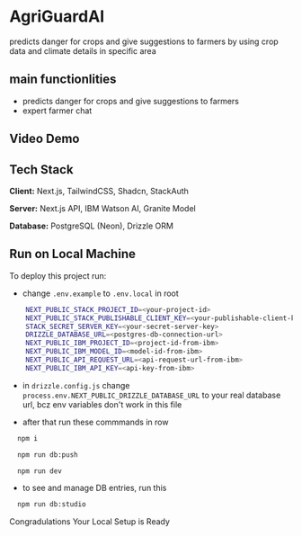 # AgriGuardAI

predicts danger for crops and give suggestions to farmers by using crop data and climate details in specific area


## main functionlities
 - predicts danger for crops and give suggestions to farmers
 - expert farmer chat

## Video Demo



## Tech Stack

**Client:** Next.js, TailwindCSS, Shadcn, StackAuth

**Server:** Next.js API, IBM Watson AI, Granite Model

**Database:** PostgreSQL (Neon), Drizzle ORM


## Run on Local Machine

To deploy this project run:

- change `.env.example` to `.env.local` in root
  
```bash
    NEXT_PUBLIC_STACK_PROJECT_ID=<your-project-id>
    NEXT_PUBLIC_STACK_PUBLISHABLE_CLIENT_KEY=<your-publishable-client-key>
    STACK_SECRET_SERVER_KEY=<your-secret-server-key>
    DRIZZLE_DATABASE_URL=<postgres-db-connection-url>
    NEXT_PUBLIC_IBM_PROJECT_ID=<project-id-from-ibm>
    NEXT_PUBLIC_IBM_MODEL_ID=<model-id-from-ibm>
    NEXT_PUBLIC_API_REQUEST_URL=<api-request-url-from-ibm>
    NEXT_PUBLIC_IBM_API_KEY=<api-key-from-ibm>
```

- in `drizzle.config.js` change `process.env.NEXT_PUBLIC_DRIZZLE_DATABASE_URL` to your real database url, bcz env variables don't work in this file  

- after that run these commmands in row

```bash
  npm i
```
```bash
  npm run db:push
```
```bash
  npm run dev
```
- to see and manage DB entries, run this

```bash
  npm run db:studio
```

Congradulations Your Local Setup is Ready
